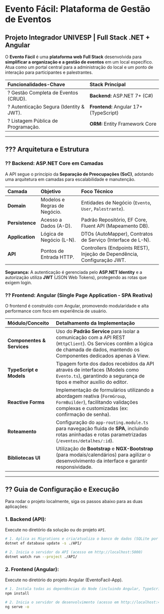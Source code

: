 # Evento Fácil: Plataforma de Gestão de Eventos
## Projeto Integrador UNIVESP | Full Stack .NET + Angular

O **Evento Fácil** é uma **plataforma web Full Stack** desenvolvida para **simplificar a organização e a gestão de eventos** em um local específico. Atua como um portal central para a administração do local e um ponto de interação para participantes e palestrantes.

| Funcionalidades-Chave | Stack Principal |
| :--- | :--- |
| ? Gestão Completa de Eventos (CRUD). | **Backend:** ASP.NET 7+ (C#) |
| ? Autenticação Segura (Identity & JWT). | **Frontend:** Angular 17+ (TypeScript) |
| ? Listagem Pública de Programação. | **ORM:** Entity Framework Core |

---

## ??? Arquitetura e Estrutura

### ?? Backend: ASP.NET Core em Camadas
A API segue o princípio da **Separação de Preocupações (SoC)**, adotando uma arquitetura em camadas para escalabilidade e manutenção.

| Camada | Objetivo | Foco Técnico |
| :--- | :--- | :--- |
| **Domain** | Modelos e Regras de Negócio. | Entidades de Negócio (`Evento`, `User`, `Palestrante`). |
| **Persistence** | Acesso a Dados (A-D). | Padrão Repositório, EF Core, Fluent API (Mapeamento DB). |
| **Application** | Lógica de Negócio (L-N). | DTOs (AutoMapper), Contratos de Serviço (Interface de L-N). |
| **API** | Pontos de Entrada HTTP. | Controllers (Endpoints REST), Injeção de Dependência, Configuração JWT. |

**Segurança:** A autenticação é gerenciada pelo **ASP.NET Identity** e a autorização utiliza **JWT** (JSON Web Tokens), protegendo as rotas que exigem login.

### ?? Frontend: Angular (Single Page Application - SPA Reativa)
O frontend é construído com Angular, promovendo modularidade e alta performance com foco em experiência de usuário.

| Módulo/Conceito | Detalhamento da Implementação |
| :--- | :--- |
| **Componentes & Services** | Uso do **Padrão Service** para isolar a comunicação com a API REST (`HttpClient`). Os Services contêm a lógica de chamada de dados, mantendo os Componentes dedicados apenas à View. |
| **TypeScript e Models** | Tipagem forte dos dados recebidos da API através de interfaces (Models como `Evento.ts`), garantindo a segurança de tipos e melhor auxílio do editor. |
| **Reactive Forms** | Implementação de formulários utilizando a abordagem reativa (`FormGroup`, `FormBuilder`), facilitando validações complexas e customizadas (ex: confirmação de senha). |
| **Roteamento** | Configuração do `app-routing.module.ts` para navegação fluida de **SPA**, incluindo rotas aninhadas e rotas parametrizadas (`/eventos/detalhes/:id`). |
| **Bibliotecas UI** | Utilização de **Bootstrap** e **NGX-Bootstrap** (para modais/calendários) para agilizar o desenvolvimento da interface e garantir responsividade. |

---

## ?? Guia de Configuração e Execução

Para rodar o projeto localmente, siga os passos abaixo para as duas aplicações:

### 1. Backend (API):
Execute no diretório da solução ou do projeto `API`.

```bash
# 1. Aplica as Migrations e cria/atualiza o banco de dados (SQLite por padrão)
dotnet ef database update -s ./API/

# 2. Inicia o servidor da API (acesso em http://localhost:5000)
dotnet watch run --project ./API/
```

### 2. Frontend (Angular):
Execute no diretório do projeto Angular (EventoFacil-App).
```bash
# 1. Instala todas as dependências do Node (incluindo Angular, TypeScript, etc.)
npm install

# 2. Inicia o servidor de desenvolvimento (acesso em http://localhost:4200)
ng serve -o
```
